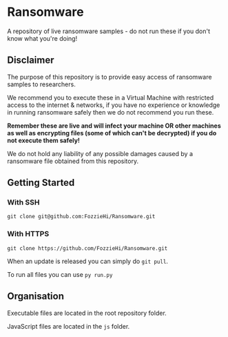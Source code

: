 # Ransomware
A repository of live ransomware samples - do not run these if you don't know what you're doing!

## Disclaimer
The purpose of this repository is to provide easy access of ransomware samples to researchers.

We recommend you to execute these in a Virtual Machine with restricted access to the internet & networks, if you have no experience or knowledge in running ransomware safely then we do not recommend you run these.

**Remember these are live and will infect your machine OR other machines as well as encrypting files (some of which can't be decrypted) if you do not execute them safely!**

We do not hold any liability of any possible damages caused by a ransomware file obtained from this repository.

## Getting Started
### With SSH
`git clone git@github.com:FozzieHi/Ransomware.git`
### With HTTPS
`git clone https://github.com/FozzieHi/Ransomware.git`

When an update is released you can simply do `git pull`.

To run all files you can use `py run.py`

## Organisation
Executable files are located in the root repository folder.

JavaScript files are located in the `js` folder.